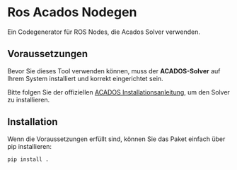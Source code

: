 # Ros Acados Nodegen

Ein Codegenerator für ROS Nodes, die Acados Solver verwenden.

## Voraussetzungen

Bevor Sie dieses Tool verwenden können, muss der **ACADOS-Solver** auf Ihrem System installiert und korrekt eingerichtet sein. 

Bitte folgen Sie der offiziellen [ACADOS Installationsanleitung](https://docs.acados.org/installation/index.html), um den Solver zu installieren.

## Installation

Wenn die Voraussetzungen erfüllt sind, können Sie das Paket einfach über pip installieren:

```bash
pip install .
```